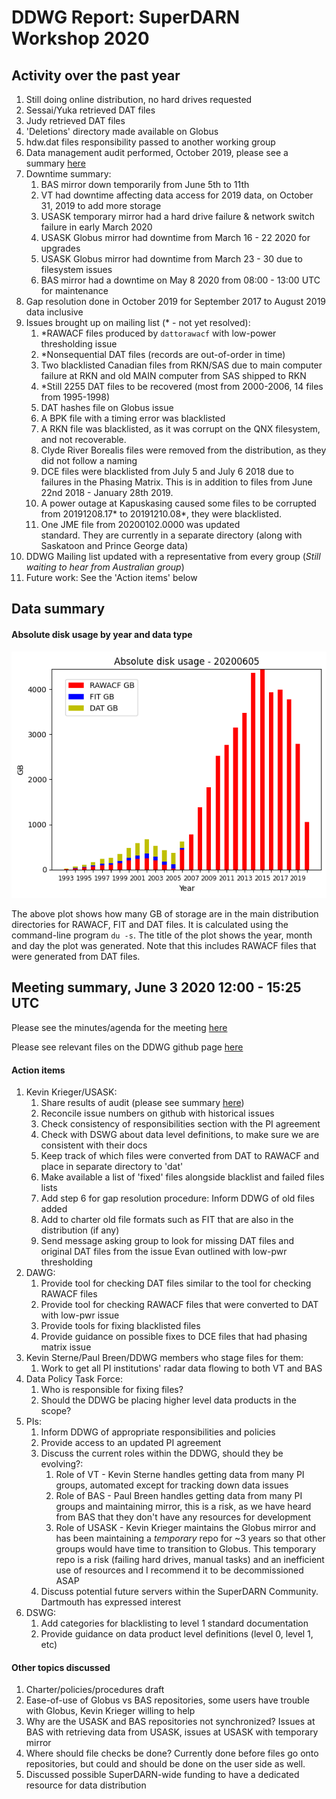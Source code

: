 # DDWG Report: SuperDARN Workshop 2020

## Activity over the past year
1. Still doing online distribution, no hard drives requested
1. Sessai/Yuka retrieved DAT files 
1. Judy retrieved DAT files
1. 'Deletions' directory made available on Globus
1. hdw.dat files responsibility passed to another working group
1. Data management audit performed, October 2019, please see a summary 
[here](https://github.com/SuperDARN/DDWG/blob/charter_update/audit_20191030.md)
1. Downtime summary:
    1. BAS mirror down temporarily from June 5th to 11th
    1. VT had downtime affecting data access for 2019 data, on October 31, 2019 to add more storage
    1. USASK temporary mirror had a hard drive failure & network switch failure in early March 2020
    1. USASK Globus mirror had downtime from March 16 - 22 2020 for upgrades
    1. USASK Globus mirror had downtime from March 23 - 30 due to filesystem issues
    1. BAS mirror had a downtime on May 8 2020 from 08:00 - 13:00 UTC for maintenance
1. Gap resolution done in October 2019 for September 2017 to August 2019 data inclusive
1. Issues brought up on mailing list (* - not yet resolved):
    1. *RAWACF files produced by `dattorawacf` with low-power thresholding issue
    1. *Nonsequential DAT files (records are out-of-order in time)
    1. Two blacklisted Canadian files from RKN/SAS due to main computer failure at RKN and old MAIN
computer from SAS shipped to RKN
    1. *Still 2255 DAT files to be recovered (most from 2000-2006, 14 files from 1995-1998)
    1. DAT hashes file on Globus issue
    1. A BPK file with a timing error was blacklisted
    1. A RKN file was blacklisted, as it was corrupt on the QNX filesystem, and not recoverable.
    1. Clyde River Borealis files were removed from the distribution, as they did not follow a naming
    1. DCE files were blacklisted from July 5 and July 6 2018 due to failures in the Phasing Matrix.
This is in addition to files from June 22nd 2018 - January 28th 2019. 
    1. A power outage at Kapuskasing caused some files to be corrupted from 20191208.17* to 
20191210.08*, they were blacklisted. 
    1. One JME file from 20200102.0000 was updated  
standard. They are currently in a separate directory (along with Saskatoon and Prince George data)
1. DDWG Mailing list updated with a representative from every group (*Still waiting to hear from Australian group*)
1. Future work: See the 'Action items' below

## Data summary

#### Absolute disk usage by year and data type
![disk_usage](../../img/du_20200605.png)

The above plot shows how many GB of storage are in the main distribution directories for RAWACF, 
FIT and DAT files. It is calculated using the command-line program `du -s`. The title of the plot
shows the year, month and day the plot was generated. Note that this includes RAWACF files that were
generated from DAT files.

## Meeting summary, June 3 2020 12:00 - 15:25 UTC
Please see the minutes/agenda for the meeting 
[here](https://github.com/SuperDARN/DDWG/blob/charter_update/meetings/minutes_20200603_12utc.md)

Please see relevant files on the DDWG github page 
[here](https://github.com/SuperDARN/DDWG/tree/charter_update) 

#### Action items

1. Kevin Krieger/USASK:
    1. Share results of audit (please see summary [here](https://github.com/SuperDARN/DDWG/blob/charter_update/audit_20191030.md))
    1. Reconcile issue numbers on github with historical issues
    1. Check consistency of responsibilities section with the PI agreement
    1. Check with DSWG about data level definitions, to make sure we are consistent with their docs
    1. Keep track of which files were converted from DAT to RAWACF and place in separate directory to 'dat'
    1. Make available a list of 'fixed' files alongside blacklist and failed files lists
    1. Add step 6 for gap resolution procedure: Inform DDWG of old files added
    1. Add to charter old file formats such as FIT that are also in the distribution (if any)
    1. Send message asking group to look for missing DAT files and original DAT files from the 
issue Evan outlined with low-pwr thresholding
1. DAWG:
    1. Provide tool for checking DAT files similar to the tool for checking RAWACF files
    1. Provide tool for checking RAWACF files that were converted to DAT with low-pwr issue
    1. Provide tools for fixing blacklisted files
    1. Provide guidance on possible fixes to DCE files that had phasing matrix issue
1. Kevin Sterne/Paul Breen/DDWG members who stage files for them:
    1. Work to get all PI institutions' radar data flowing to both VT and BAS
1. Data Policy Task Force:
    1. Who is responsible for fixing files?
    1. Should the DDWG be placing higher level data products in the scope?
1. PIs:
    1. Inform DDWG of appropriate responsibilities and policies
    1. Provide access to an updated PI agreement
    1. Discuss the current roles within the DDWG, should they be evolving?:
        1. Role of VT - Kevin Sterne handles getting data from many PI groups, automated except for tracking down data issues
        1. Role of BAS - Paul Breen handles getting data from many PI groups and maintaining mirror,
this is a risk, as we have heard from BAS that they don't have any resources for development 
        1. Role of USASK - Kevin Krieger maintains the Globus mirror and has been maintaining a 
*temporary* repo for ~3 years so that other groups would have time to transition to Globus. This 
temporary repo is a risk (failing hard drives, manual tasks) and an inefficient use of resources
and I recommend it to be decommissioned ASAP
    1. Discuss potential future servers within the SuperDARN Community. Dartmouth has expressed interest
1. DSWG:
    1. Add categories for blacklisting to level 1 standard documentation
    1. Provide guidance on data product level definitions (level 0, level 1, etc)

#### Other topics discussed

1. Charter/policies/procedures draft
1. Ease-of-use of Globus vs BAS repositories, some users have trouble with Globus, Kevin Krieger 
willing to help
1. Why are the USASK and BAS repositories not synchronized? Issues at BAS with retrieving data from
USASK, issues at USASK with temporary mirror
1. Where should file checks be done? Currently done before files go onto repositories, but could and
should be done on the user side as well.
1. Discussed possible SuperDARN-wide funding to have a dedicated resource for data distribution
